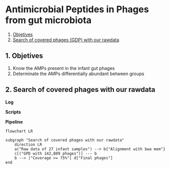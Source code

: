 # Antimicrobial Peptides in Phages from gut microbiota
1. [Objetives](#1)
2. [Search of covered phages (GDP) with our rawdata](#1)


## 1. Objetives <a name="1"></a>
1. Know the AMPs present in the infant gut phages
2. Determinate the AMPs differentially abundant between groups

## 2. Search of covered phages with our rawdata <a name="2"></a>

**Log** <a name="./03_logs/phages_log_13062022.ipynb"></a>

**Scripts**

**Pipeline**

```mermaid
flowchart LR

subgraph "Search of covered phages with our rawdata"
    direction LR
    a("Raw data of 27 infant samples") --> b{"Alignment with bwa mem"}
    c[("GPD with 142,809 phages")] --- b
    b --> |"Coverage >= 75%"| d["Final phages"]
end
```
